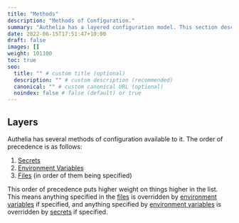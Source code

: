 ```yaml
---
title: "Methods"
description: "Methods of Configuration."
summary: "Authelia has a layered configuration model. This section describes how to implement configuration."
date: 2022-06-15T17:51:47+10:00
draft: false
images: []
weight: 101100
toc: true
seo:
  title: "" # custom title (optional)
  description: "" # custom description (recommended)
  canonical: "" # custom canonical URL (optional)
  noindex: false # false (default) or true
---
```


## Layers

Authelia has several methods of configuration available to it. The order of precedence is as follows:

1. [Secrets](secrets.md)
2. [Environment Variables](environment.md)
3. [Files](files.md) (in order of them being specified)

This order of precedence puts higher weight on things higher in the list. This means anything specified in the
[files](files.md) is overridden by [environment variables](environment.md) if specified, and anything specified by
[environment variables](environment.md) is overridden by [secrets](secrets.md) if specified.

[YAML]: https://yaml.org/
